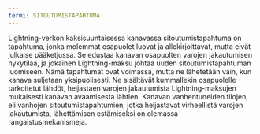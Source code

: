 ```yaml
---
termi: SITOUTUMISTAPAHTUMA
---
```


Lightning-verkon kaksisuuntaisessa kanavassa sitoutumistapahtuma on tapahtuma, jonka molemmat osapuolet luovat ja allekirjoittavat, mutta eivät julkaise pääketjussa. Se edustaa kanavan osapuolten varojen jakautumisen nykytilaa, ja jokainen Lightning-maksu johtaa uuden sitoutumistapahtuman luomiseen. Nämä tapahtumat ovat voimassa, mutta ne lähetetään vain, kun kanava suljetaan yksipuolisesti. Ne sisältävät kummallekin osapuolelle tarkoitetut lähdöt, heijastaen varojen jakautumista Lightning-maksujen mukaisesti kanavan avaamisesta lähtien. Kanavan vanhentuneiden tilojen, eli vanhojen sitoutumistapahtumien, jotka heijastavat virheellistä varojen jakautumista, lähettämisen estämiseksi on olemassa rangaistusmekanismeja.